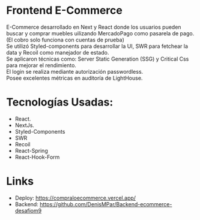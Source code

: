 # Frontend E-Commerce
E-Commerce desarrollado en Next y React donde los usuarios pueden buscar y comprar muebles uilizando MercadoPago como pasarela de pago. (El cobro solo funciona con cuentas de prueba) \
Se utilizó Styled-components para desarrollar la UI, SWR para fetchear la data y Recoil como manejador de estado. \
Se aplicaron técnicas como: Server Static Generation (SSG) y Critical Css para mejorar el rendimiento. \
El login se realiza mediante autorización passwordless. \
Posee excelentes métricas en auditoría de LightHouse. 

# Tecnologías Usadas:
- React.
- NextJs.
- Styled-Components
- SWR
- Recoil
- React-Spring
- React-Hook-Form

# Links
- Deploy: https://compraloecommerce.vercel.app/
- Backend: https://github.com/DenisMPar/Backend-ecommerce-desafiom9
